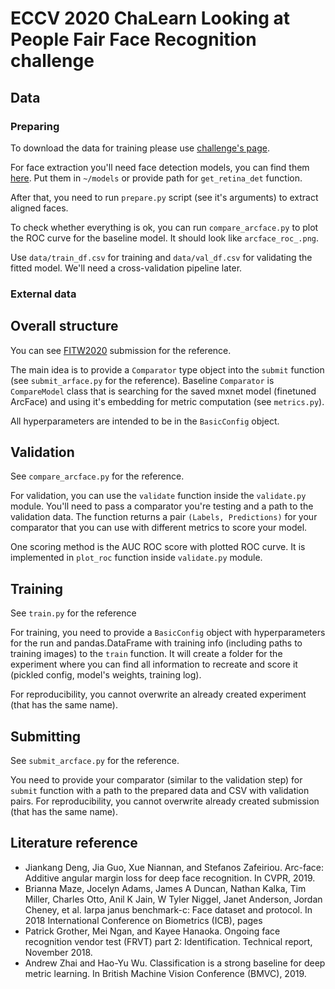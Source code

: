 # ECCV 2020 ChaLearn Looking at People Fair Face Recognition challenge

## Data

### Preparing

To download the data for training please use [challenge's page](https://competitions.codalab.org/competitions/24184#participate).

For face extraction you'll need face detection models, you can find them [here](https://yadi.sk/d/ppwtvSvyqZ_iXg).
Put them in `~/models` or provide path for `get_retina_det` function.

After that, you need to run `prepare.py` script (see it's arguments) to extract aligned faces.

To check whether everything is ok, you can run `compare_arcface.py` to plot the ROC curve for the baseline model.
It should look like `arcface_roc_.png`.

Use `data/train_df.csv` for training and `data/val_df.csv` for validating the fitted model.
We'll need a cross-validation pipeline later.

### External data

## Overall structure

You can see [FITW2020](https://github.com/vuvko/fitw2020) submission for the reference.

The main idea is to provide a `Comparator` type object into the `submit` function (see `submit_arface.py` for the reference).
Baseline `Comparator` is `CompareModel` class that is searching for the saved mxnet model (finetuned ArcFace) and using it's embedding for metric computation (see `metrics.py`).

All hyperparameters are intended to be in the `BasicConfig` object.

## Validation

See `compare_arcface.py` for the reference.

For validation, you can use the `validate` function inside the `validate.py` module.
You'll need to pass a comparator you're testing and a path to the validation data.
The function returns a pair `(Labels, Predictions)` for your comparator that you can use with different metrics to score your model.

One scoring method is the AUC ROC score with plotted ROC curve.
It is implemented in `plot_roc` function inside `validate.py` module.

## Training

See `train.py` for the reference

For training, you need to provide a `BasicConfig` object with hyperparameters for the run and pandas.DataFrame with training info (including paths to training images) to the `train` function.
It will create a folder for the experiment where you can find all information to recreate and score it (pickled config, model's weights, training log).

For reproducibility, you cannot overwrite an already created experiment (that has the same name).

## Submitting

See `submit_arcface.py` for the reference.

You need to provide your comparator (similar to the validation step) for `submit` function with a path to the prepared data and CSV with validation pairs.
For reproducibility, you cannot overwrite already created submission (that has the same name).

## Literature reference

* Jiankang Deng, Jia Guo, Xue Niannan, and Stefanos Zafeiriou. Arc-face: Additive angular margin loss for deep face recognition. In CVPR, 2019.
* Brianna Maze, Jocelyn Adams, James A Duncan, Nathan Kalka, Tim Miller, Charles Otto, Anil K Jain, W Tyler Niggel, Janet Anderson, Jordan Cheney, et al. Iarpa janus benchmark-c: Face dataset and protocol. In 2018 International Conference on Biometrics (ICB), pages
* Patrick Grother, Mei Ngan, and Kayee Hanaoka. Ongoing face recognition vendor test (FRVT) part 2: Identification. Technical report, November 2018.
* Andrew Zhai and Hao-Yu Wu. Classification is a strong baseline for deep metric learning. In British Machine Vision Conference (BMVC), 2019.
